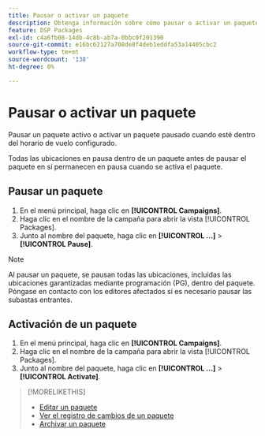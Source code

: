 ```yaml
---
title: Pausar o activar un paquete
description: Obtenga información sobre cómo pausar o activar un paquete.
feature: DSP Packages
exl-id: c4a6fb08-14db-4c8b-ab7a-0bbc0f201390
source-git-commit: e16bc62127a708de8f4deb1eddfa53a14405cbc2
workflow-type: tm+mt
source-wordcount: '138'
ht-degree: 0%

---
```


# Pausar o activar un paquete

Pausar un paquete activo o activar un paquete pausado cuando esté dentro del horario de vuelo configurado.

Todas las ubicaciones en pausa dentro de un paquete antes de pausar el paquete en sí permanecen en pausa cuando se activa el paquete.

## Pausar un paquete

1. En el menú principal, haga clic en **[!UICONTROL Campaigns]**.
1. Haga clic en el nombre de la campaña para abrir la vista [!UICONTROL Packages].
1. Junto al nombre del paquete, haga clic en **[!UICONTROL ...]** > **[!UICONTROL Pause]**.

>[!NOTE]
>
>Al pausar un paquete, se pausan todas las ubicaciones, incluidas las ubicaciones garantizadas mediante programación (PG), dentro del paquete. Póngase en contacto con los editores afectados si es necesario pausar las subastas entrantes.

## Activación de un paquete

1. En el menú principal, haga clic en **[!UICONTROL Campaigns]**.
1. Haga clic en el nombre de la campaña para abrir la vista [!UICONTROL Packages].
1. Junto al nombre del paquete, haga clic en **[!UICONTROL ...]** > **[!UICONTROL Activate]**.

>[!MORELIKETHIS]
>
>* [Editar un paquete](package-edit.md)
>* [Ver el registro de cambios de un paquete](package-change-log.md)
>* [Archivar un paquete](package-archive-unarchive.md)
